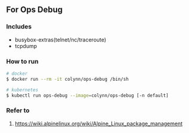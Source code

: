 ## For Ops Debug

### Includes

* busybox-extras(telnet/nc/traceroute)
* tcpdump 


### How to run

```sh
# docker
$ docker run --rm -it colynn/ops-debug /bin/sh

# kubernetes
$ kubectl run ops-debug --image=colynn/ops-debug [-n default] 
```


### Refer to
1. https://wiki.alpinelinux.org/wiki/Alpine_Linux_package_management
